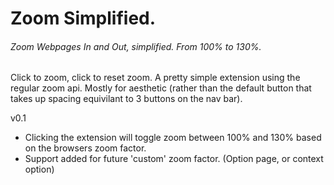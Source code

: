 # Zoom Simplified.

###### Zoom Webpages In and Out, simplified. From 100% to 130%.

Click to zoom, click to reset zoom. A pretty simple extension using the regular zoom api. Mostly for aesthetic (rather than the default button that takes up spacing equivilant to 3 buttons on the nav bar).

v0.1

- Clicking the extension will toggle zoom between 100% and 130% based on the browsers zoom factor.
- Support added for future 'custom' zoom factor. (Option page, or context option)
